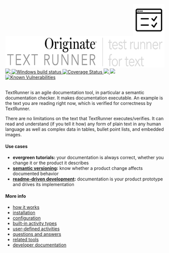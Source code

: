<!-- logo is from: https://icons8.com/icon/40886/test -->
<img src="documentation/logo2.png" align="right">

<img src="documentation/logo.png" width="651" height="100" alt="TextRunner - test framework for documentation">

<a href="https://circleci.com/gh/Originate/text-runner">
  <img src="https://circleci.com/gh/Originate/text-runner.svg?style=shield" />
</a>
<a href="https://ci.appveyor.com/project/kevgo/text-runner/branch/master">
  <img src="https://ci.appveyor.com/api/projects/status/4qasl63vrmcu06e6/branch/master?svg=true" alt="Windows build status" />
</a>
<a href="https://coveralls.io/github/Originate/text-runner?branch=master">
  <img src="https://coveralls.io/repos/github/Originate/text-runner/badge.svg?1" alt='Coverage Status' />
</a>
<a href="https://david-dm.org/originate/text-runner">
  <img src="https://david-dm.org/originate/text-runner.svg" />
</a>
<a href="https://david-dm.org/originate/text-runner#info=devDependencies">
  <img src="https://david-dm.org/originate/text-runner/dev-status.svg" />
</a>
<a href="https://snyk.io/test/github/Originate/text-runner">
  <img src="https://snyk.io/test/github/Originate/text-runner/badge.svg" alt="Known Vulnerabilities" data-canonical-src="https://snyk.io/test/github/Originate/text-runner" style="max-width:100%;" />
</a>
<br><br>

TextRunner is an agile documentation tool, in particular a semantic documentation checker.
It makes documentation executable.
An example is the text you are reading right now,
which is verified for correctness by TextRunner.

There are no limitations on the text that TextRunner executes/verifies.
It can read and understand (if you tell it how)
any form of plain text in any human language as well as
complex data in tables, bullet point lists, and embedded images.

#### Use cases

- **evergreen tutorials:**
  your documentation is always correct,
  whether you change it or the product it describes
- **[semantic versioning](http://semver.org):**
  know whether a product change affects documented behavior
- **[readme-driven development](http://tom.preston-werner.com/2010/08/23/readme-driven-development.html):**
  documentation is your product prototype and drives its implementation

#### More info

- [how it works](documentation/how-it-works.md)
- [installation](documentation/installation.md)
- [configuration](documentation/configuration.md)
- [built-in activity types](documentation/built-in-activity-types)
- [user-defined activities](documentation/user-defined-activities.md)
- [questions and answers](documentation/qna.md)
- [related tools](documentation/related-tools.md)
- [developer documentation](CONTRIBUTING.md)
